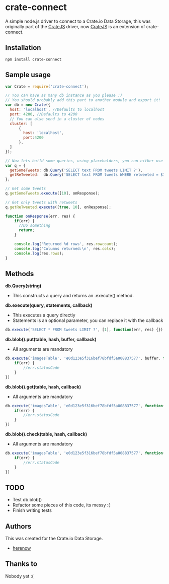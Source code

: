 crate-connect
=======

A simple node.js driver to connect to a Crate.io Data Storage, this was originally part of the [CrateJS](https://github.com/herenow/cratejs) driver, now [CrateJS](https://github.com/herenow/cratejs) is an extension of crate-connect.


Installation
----------
```
npm install crate-connect
```


Sample usage
----------

```javascript
var Crate = require('crate-connect');

// You can have as many db instance as you please :)
// You should probably add this part to another module and export it!
var db = new Crate({
  host: 'localhost', //Defaults to localhost
  port: 4200, //Defaults to 4200
  // You can also send in a cluster of nodes
  cluster: [
      {
        host: 'localhost',
        port:4200
      },
  ]
});

// Now lets build some queries, using placeholders, you can either use ? or $1, $2, $3...
var q = {
  getSomeTweets: db.Query('SELECT text FROM tweets LIMIT ?'),
  getReTweeted:  db.Query('SELECT text FROM tweets WHERE retweeted = $1 LIMIT $2'),
};

// Get some tweets
q.getSomeTweets.execute([10], onResponse);

// Get only tweets with retweets
q.getReTweeted.execute([true, 10], onResponse);

function onResponse(err, res) {
    if(err) {
      //Do something
      return;
    }

    console.log('Returned %d rows', res.rowcount);
    console.log('Columns returned:\n', res.cols);
    console.log(res.rows);
}
```


Methods
----------

**db.Query(string)**
* This constructs a query and returns an .execute() method.

**db.execute(query, statements, callback)**
* This executes a query directly
* Statements is an optional parameter, you can replace it with the callback
```javascript
db.execute('SELECT * FROM tweets LIMIT ?', [1], function(err, res) {})
```

**db.blob().put(table, hash, buffer, callback)**
* All arguments are mandatory
```javascript
db.execute('imagesTable', 'e0d123e5f316bef78bfdf5a008837577', buffer, function(err) {
    if(err) {
        //err.statusCode
    }
})
```

**db.blob().get(table, hash, callback)**
* All arguments are mandatory
```javascript
db.execute('imagesTable', 'e0d123e5f316bef78bfdf5a008837577', function(err, buffer) {
    if(err) {
        //err.statusCode
    }
})
```

**db.blob().check(table, hash, callback)**
* All arguments are mandatory
```javascript
db.execute('imagesTable', 'e0d123e5f316bef78bfdf5a008837577', function(err) {
    if(err) {
        //err.statusCode
    }
})
```


TODO
---------
* Test db.blob()
* Refactor some pieces of this code, its messy :(
* Finish writing tests


Authors
---------
This was created for the Crate.io Data Storage.
- [herenow](https://github.com/herenow)


Thanks to
----------
Nobody yet :(

